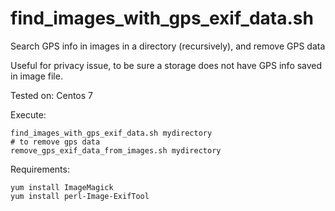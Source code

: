 # find_images_with_gps_exif_data.sh

Search GPS info in images in a directory (recursively), and remove GPS data 

Useful for privacy issue, to be sure a storage does not have GPS info saved in image file.

Tested on: Centos 7

Execute:

```
find_images_with_gps_exif_data.sh mydirectory
# to remove gps data
remove_gps_exif_data_from_images.sh mydirectory
```

Requirements:

```
yum install ImageMagick
yum install perl-Image-ExifTool
```
